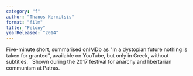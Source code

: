 ```yaml
---
category: "f"
author: "Thanos Kermitsis"
format: "film"
title: "Felony"
yearReleased: "2014"
---
```

Five-minute short, summarised onIMDb as "In a dystopian future nothing is taken for granted", available on YouTube, but only in Greek, without subtitles.
 
Shown during the 2017 festival for anarchy and libertarian communism at Patras.